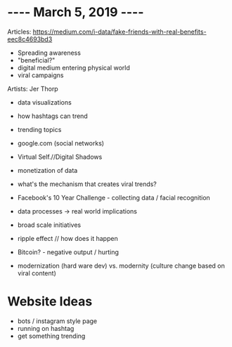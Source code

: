 # ---- March 5, 2019 ----

Articles:
https://medium.com/i-data/fake-friends-with-real-benefits-eec8c4693bd3

- Spreading awareness 
- "beneficial?"
- digital medium entering physical world
- viral campaigns

Artists:
Jer Thorp
- data visualizations

- how hashtags can trend
- trending topics
- google.com (social networks) 
- Virtual Self.//Digital Shadows
- monetization of data
- what's the mechanism that creates viral trends?
- Facebook's 10 Year Challenge - collecting data / facial recognition
- data processes -> real world implications 
- broad scale initiatives
- ripple effect // how does it happen
- Bitcoin? - negative output / hurting 
- modernization (hard ware dev) vs. modernity (culture change based on viral content)

# Website Ideas
- bots / instagram style page
- running on hashtag
- get something trending
